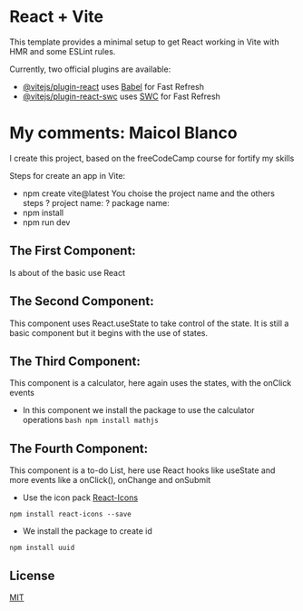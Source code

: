 # React + Vite

This template provides a minimal setup to get React working in Vite with HMR and some ESLint rules.

Currently, two official plugins are available:

- [@vitejs/plugin-react](https://github.com/vitejs/vite-plugin-react/blob/main/packages/plugin-react/README.md) uses [Babel](https://babeljs.io/) for Fast Refresh
- [@vitejs/plugin-react-swc](https://github.com/vitejs/vite-plugin-react-swc) uses [SWC](https://swc.rs/) for Fast Refresh

# My comments: Maicol Blanco

I create this project, based on the freeCodeCamp course for fortify my skills

Steps for create an app in Vite:
- npm create vite@latest
You choise the project name and the others steps
? project name:
? package name:
- npm install
- npm run dev

## The First Component:
Is about of the basic use React

## The Second Component:
This component uses React.useState to take control of the state. It is still a basic component but it begins with the use of states.

## The Third Component:
This component is a calculator, here again uses the states, with the onClick events
- In this component we install the package to use the calculator operations 
```bash npm install mathjs ```

## The Fourth Component:
This component is a to-do List, here use React hooks like useState and more events like a onClick(), onChange and onSubmit

* Use the icon pack [React-Icons](https://react-icons.github.io/react-icons/)
```
npm install react-icons --save
```

- We install the package to create id 
```
npm install uuid
```


## License

[MIT](https://choosealicense.com/licenses/mit/)
